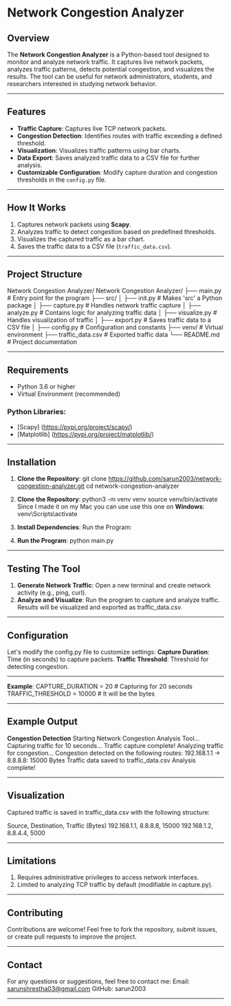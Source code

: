 # Network Congestion Analyzer

## Overview
The **Network Congestion Analyzer** is a Python-based tool designed to monitor and analyze network traffic. It captures live network packets, analyzes traffic patterns, detects potential congestion, and visualizes the results. The tool can be useful for network administrators, students, and researchers interested in studying network behavior.

---

## Features
- **Traffic Capture**: Captures live TCP network packets.
- **Congestion Detection**: Identifies routes with traffic exceeding a defined threshold.
- **Visualization**: Visualizes traffic patterns using bar charts.
- **Data Export**: Saves analyzed traffic data to a CSV file for further analysis.
- **Customizable Configuration**: Modify capture duration and congestion thresholds in the `config.py` file.

---

## How It Works
1. Captures network packets using **Scapy**.
2. Analyzes traffic to detect congestion based on predefined thresholds.
3. Visualizes the captured traffic as a bar chart.
4. Saves the traffic data to a CSV file (`traffic_data.csv`).

---

## Project Structure
Network Congestion Analyzer/
Network Congestion Analyzer/ ├── main.py # Entry point for the program ├── src/ │ ├── init.py # Makes 'src' a Python package │ ├── capture.py # Handles network traffic capture │ ├── analyze.py # Contains logic for analyzing traffic data │ ├── visualize.py # Handles visualization of traffic │ ├── export.py # Saves traffic data to a CSV file │ ├── config.py # Configuration and constants ├── venv/ # Virtual environment ├── traffic_data.csv # Exported traffic data └── README.md # Project documentation

---

## Requirements
- Python 3.6 or higher
- Virtual Environment (recommended)

### Python Libraries:
- [Scapy]        (https://pypi.org/project/scapy/)
- [Matplotlib]   (https://pypi.org/project/matplotlib/)

---

## Installation
1. **Clone the Repository**:
   git clone https://github.com/sarun2003/network-congestion-analyzer.git
   cd network-congestion-analyzer

2. **Clone the Repository**:
   python3 -m venv venv
source venv/bin/activate  
Since I made it on my Mac you can use use this one on **Windows**: venv\Scripts\activate

3. **Install Dependencies**:
   Run the Program:
   
4. **Run the Program**:
   python main.py

---

## Testing The Tool
1. **Generate Network Traffic**: Open a new terminal and create network activity (e.g., ping, curl).
2. **Analyze and Visualize**: Run the program to capture and analyze traffic. Results will be visualized and exported as traffic_data.csv.

---

## Configuration
Let's modify the config.py file to customize settings:
**Capture Duration**: Time (in seconds) to capture packets.
**Traffic Threshold**: Threshold for detecting congestion.

---

**Example**:
CAPTURE_DURATION = 20  # Capturing for 20 seconds
TRAFFIC_THRESHOLD = 10000  # It will be the bytes

---

## Example Output

**Congestion Detection**
Starting Network Congestion Analysis Tool...
Capturing traffic for 10 seconds...
Traffic capture complete!
Analyzing traffic for congestion...
Congestion detected on the following routes:
192.168.1.1 -> 8.8.8.8: 15000 Bytes
Traffic data saved to traffic_data.csv
Analysis complete!

---

## Visualization
Captured traffic is saved in traffic_data.csv with the following structure:

Source, Destination, Traffic (Bytes)
192.168.1.1, 8.8.8.8, 15000
192.168.1.2, 8.8.4.4, 5000

---

## Limitations

1. Requires administrative privileges to access network interfaces.
2. Limited to analyzing TCP traffic by default (modifiable in capture.py).

---

## Contributing
Contributions are welcome! Feel free to fork the repository, submit issues, or create pull requests to improve the project.

---

## Contact
For any questions or suggestions, feel free to contact me:
Email: sarunshrestha03@gmail.com
GitHub: sarun2003

---




